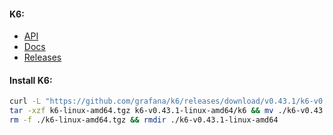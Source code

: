 #### K6:
- [API](https://k6.io/docs/javascript-api/)
- [Docs](https://k6.io/docs/)
- [Releases](https://github.com/grafana/k6/releases)

#### Install K6:
```bash
curl -L "https://github.com/grafana/k6/releases/download/v0.43.1/k6-v0.43.1-linux-amd64.tar.gz" -o k6-linux-amd64.tgz && \
tar -xzf k6-linux-amd64.tgz k6-v0.43.1-linux-amd64/k6 && mv ./k6-v0.43.1-linux-amd64/k6 /usr/local/bin/ && \
rm -f ./k6-linux-amd64.tgz && rmdir ./k6-v0.43.1-linux-amd64
```
